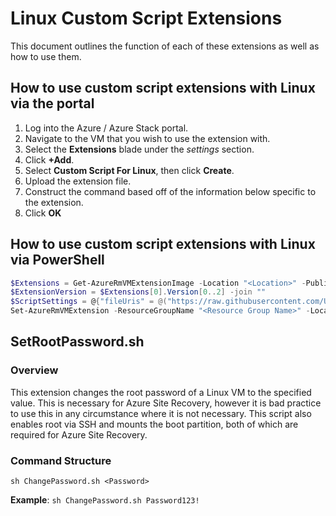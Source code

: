# Linux Custom Script Extensions

This document outlines the function of each of these extensions as well as how to use them.

## How to use custom script extensions with Linux via the portal

1. Log into the Azure / Azure Stack portal.
2. Navigate to the VM that you wish to use the extension with.
3. Select the **Extensions** blade under the *settings* section.
4. Click **+Add**.
5. Select **Custom Script For Linux**, then click **Create**.
6. Upload the extension file.
7. Construct the command based off of the information below specific to the extension.
8. Click **OK**

## How to use custom script extensions with Linux via PowerShell

```PowerShell
$Extensions = Get-AzureRmVMExtensionImage -Location "<Location>" -PublisherName Microsoft.Azure.Extensions -Type CustomScript
$ExtensionVersion = $Extensions[0].Version[0..2] -join ""
$ScriptSettings = @{"fileUris" = @("https://raw.githubusercontent.com/UKCloud/AzureStack/<Extension Location>"); "commandToExecute" = "<Extension Specific Command>"};
Set-AzureRmVMExtension -ResourceGroupName "<Resource Group Name>" -Location "<Location>" -VMName "<VM Name>" -Name $Extensions[0].Type -Publisher $Extensions[0].PublisherName -ExtensionType $Extensions[0].Type -TypeHandlerVersion $ExtensionVersion -Settings $ScriptSettings
```

## SetRootPassword.sh

### Overview

This extension changes the root password of a Linux VM to the specified value. This is necessary for Azure Site Recovery, however it is bad practice to use this in any circumstance where it is not necessary. This script also enables root via SSH and mounts the boot partition, both of which are required for Azure Site Recovery.

### Command Structure

`sh ChangePassword.sh <Password>`

**Example**: `sh ChangePassword.sh Password123!`
